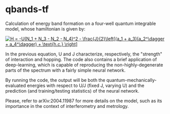 # qbands-tf

Calculation of energy band formation on a four-well quantum integrable model, whose hamiltonian is given by:

<a href="https://www.codecogs.com/eqnedit.php?latex=H&space;=&space;-U(N_1&space;&plus;&space;N_3&space;-&space;N_2&space;-&space;N_4)^2&space;-&space;\frac{J}{2}\left[(a_1&space;&plus;&space;a_3)(a_2^\dagger&space;&plus;&space;a_4^\dagger)&space;&plus;&space;\text{h.c.}&space;\right]" target="_blank"><img src="https://latex.codecogs.com/gif.latex?H&space;=&space;-U(N_1&space;&plus;&space;N_3&space;-&space;N_2&space;-&space;N_4)^2&space;-&space;\frac{J}{2}\left[(a_1&space;&plus;&space;a_3)(a_2^\dagger&space;&plus;&space;a_4^\dagger)&space;&plus;&space;\text{h.c.}&space;\right]" title="H = -U(N_1 + N_3 - N_2 - N_4)^2 - \frac{J}{2}\left[(a_1 + a_3)(a_2^\dagger + a_4^\dagger) + \text{h.c.} \right]" /></a>

In the previous equation, U and J characterize, respectively, the "strength" of interaction and hopping. The code also contains a brief application of deep-learning, which is capable of reproducing the non-highly-degenerate parts of the spectrum with a fairly simple neural network.

By running the code, the output will be both the quantum-mechanically-evaluated energies with respect to U/J (fixed J, varying U) and the prediction (and training/testing statistics) of the neural network.

Please, refer to arXiv:2004.11987 for more details on the model, such as its importance in the context of interferometry and metrology.
